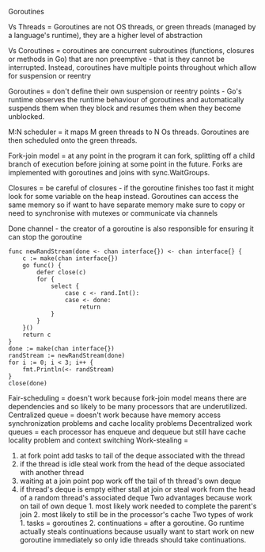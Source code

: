 Goroutines

Vs Threads = Goroutines are not OS threads, or green threads (managed by a language's runtime), they are a higher level of abstraction

Vs Coroutines = coroutines are concurrent subroutines (functions, closures or methods in Go) that are non preemptive - that is they cannot be interrupted. Instead, coroutines have multiple points throughout which allow for suspension or reentry

Goroutines = don't define their own suspension or reentry points - Go's runtime observes the runtime behaviour of goroutines and automatically suspends them when they block and resumes them when they become unblocked.

M:N scheduler = it maps M green threads to N Os threads. Goroutines are then scheduled onto the green threads. 

Fork-join model = at any point in the program it can fork, splitting off a child branch of execution before joining at some point in the future. Forks are implemented with goroutines and joins with sync.WaitGroups. 

Closures = be careful of closures - if the goroutine finishes too fast it might look for some variable on the heap instead. Goroutines can access the same memory so if want to have separate memory make sure to copy or need to synchronise with mutexes or communicate via channels

Done channel - the creator of a goroutine is also responsible for ensuring it can stop the goroutine
```
func newRandStream(done <- chan interface{}) <- chan interface{} {
    c := make(chan interface{})
    go func() {
        defer close(c)
        for {
            select {
                case c <- rand.Int():
                case <- done:
                    return
            }
        }
    }()
    return c
} 
done := make(chan interface{})
randStream := newRandStream(done)
for i := 0; i < 3; i++ {
    fmt.Println(<- randStream)
}
close(done)
```

Fair-scheduling = doesn't work because fork-join model means there are dependencies and so likely to be many processors that are underutilized.
Centralized queue = doesn't work because have memory access synchronization problems and cache locality problems
Decentralized work queues = each processor has enqueue and dequeue but still have cache locality problem and context switching
Work-stealing = 
1. at fork point add tasks to tail of the deque associated with the thread
2. if the thread is idle steal work from the head of the deque associated with another thread
3. waiting at a join point pop work off the tail of th thread's own deque
4. if thread's deque is empty either stall at join or steal work from the head of a random thread's associated deque
Two advantages because work on tail of own deque 1. most likely work needed to complete the parent's join 2. most likely to still
be in the processor's cache
Two types of work 1. tasks = goroutines 2. continuations = after a goroutine. Go runtime actually steals continuations because usually want to start work on new goroutine immediately so only idle threads should take continuations. 